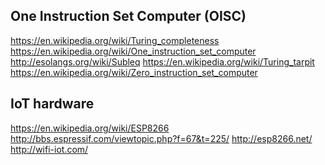
<!--
-->

One Instruction Set Computer (OISC)
-----------------------------------

https://en.wikipedia.org/wiki/Turing_completeness
https://en.wikipedia.org/wiki/One_instruction_set_computer
http://esolangs.org/wiki/Subleq
https://en.wikipedia.org/wiki/Turing_tarpit
https://en.wikipedia.org/wiki/Zero_instruction_set_computer

IoT hardware
------------

https://en.wikipedia.org/wiki/ESP8266
http://bbs.espressif.com/viewtopic.php?f=67&t=225/
http://esp8266.net/
http://wifi-iot.com/

<!-- vim: set autoindent expandtab sw=4 syntax=markdown: -->
